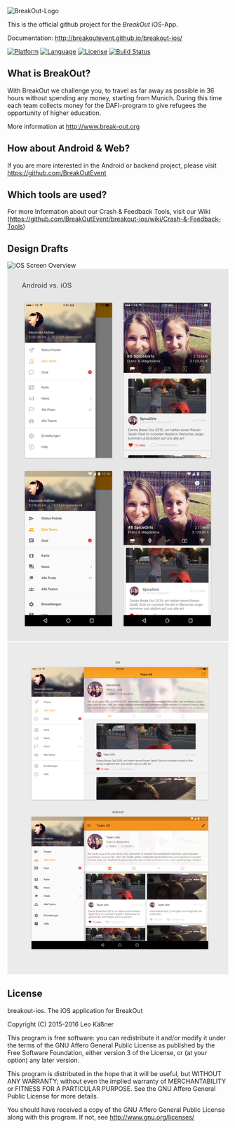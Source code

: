 ![BreakOut-Logo](https://static.break-out.org/breakout-logo.png "BreakOut")

This is the official github project for the _BreakOut_ iOS-App.

Documentation: http://breakoutevent.github.io/breakout-ios/

[![Platform](http://img.shields.io/badge/platform-ios-blue.svg?style=flat
)](https://developer.apple.com/iphone/index.action)
[![Language](http://img.shields.io/badge/language-swift-brightgreen.svg?style=flat
)](https://developer.apple.com/swift)
[![License](https://img.shields.io/badge/License-GNU-blue.svg?style=flat
)](http://www.gnu.org/licenses/)
[![Build Status](https://travis-ci.org/BreakOutEvent/breakout-ios.svg?branch=master)](https://travis-ci.org/BreakOutEvent/breakout-ios)

## What is BreakOut? 
With BreakOut we challenge you, to travel as far away as possible in 36 hours without spending any money, starting from Munich. During this time each team collects money for the DAFI-program to give refugees the opportunity of higher education.

More information at http://www.break-out.org

## How about Android & Web?
If you are more interested in the Android or backend project, please visit https://github.com/BreakOutEvent

## Which tools are used?
For more Information about our Crash & Feedback Tools, visit our Wiki (https://github.com/BreakOutEvent/breakout-ios/wiki/Crash-&-Feedback-Tools)

## Design Drafts
![iOS Screen Overview](/images/iOS%20Overview.jpg?raw=true "iOS Screen Overview")
![iPhone Design Drafts](/images/_PresentationPhone.png?raw=true "iPhone Design Drafts")
![Tablet Design Drafts](/images/_PresentationTablet.png?raw=true "Tablet Design Drafts")


## License

breakout-ios. The iOS application for BreakOut

Copyright (C) 2015-2016 Leo Käßner

This program is free software: you can redistribute it and/or modify it under the terms of the GNU Affero General Public License as published by the Free Software Foundation, either version 3 of the License, or (at your option) any later version.

This program is distributed in the hope that it will be useful, but WITHOUT ANY WARRANTY; without even the implied warranty of MERCHANTABILITY or FITNESS FOR A PARTICULAR PURPOSE. See the GNU Affero General Public License for more details.

You should have received a copy of the GNU Affero General Public License along with this program. If not, see http://www.gnu.org/licenses/
